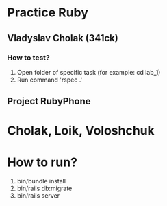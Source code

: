 # Practice Ruby
## Vladyslav Cholak (341ck)

### How to test?
1. Open folder of specific task (for example: cd lab_1)
2. Run command 'rspec .'


## Project RubyPhone
# Cholak, Loik, Voloshchuk

# How to run?
1. bin/bundle install
2. bin/rails db:migrate
3. bin/rails server